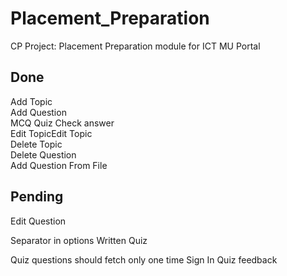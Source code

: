 # Placement_Preparation

CP Project: Placement Preparation module for ICT MU Portal

## Done

Add Topic  
Add Question  
MCQ Quiz Check answer  
Edit TopicEdit Topic  
Delete Topic  
Delete Question  
Add Question From File    

## Pending

Edit Question  

Separator in options
Written Quiz  

Quiz questions should fetch only one time
Sign In
Quiz feedback

